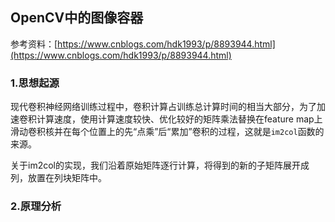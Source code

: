 ## OpenCV中的图像容器

参考资料：[https://www.cnblogs.com/hdk1993/p/8893944.html](https://www.cnblogs.com/hdk1993/p/8893944.html)

### 1.思想起源

现代卷积神经网络训练过程中，卷积计算占训练总计算时间的相当大部分，为了加速卷积计算速度，使用计算速度较快、优化较好的矩阵乘法替换在feature map上滑动卷积核并在每个位置上的先“点乘”后“累加”卷积的过程，这就是`im2col`函数的来源。

关于im2col的实现，我们沿着原始矩阵逐行计算，将得到的新的子矩阵展开成列，放置在列块矩阵中。

### 2.原理分析





